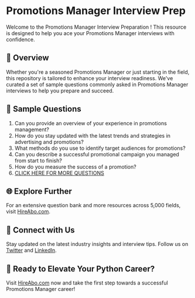 # Promotions Manager Interview Prep

Welcome to the Promotions Manager Interview Preparation ! This resource is designed to help you ace your Promotions Manager interviews with confidence.

## 🚀 Overview

Whether you're a seasoned Promotions Manager or just starting in the field, this repository is tailored to enhance your interview readiness. We've curated a set of sample questions commonly asked in Promotions Manager interviews to help you prepare and succeed.

## 📝 Sample Questions

1. Can you provide an overview of your experience in promotions management?
2. How do you stay updated with the latest trends and strategies in advertising and promotions?
3. What methods do you use to identify target audiences for promotions?
4. Can you describe a successful promotional campaign you managed from start to finish?
5. How do you measure the success of a promotion?
6. [CLICK HERE FOR MORE QUESTIONS](https://hireabo.com/job/8_3_40/Promotions%20Manager)

## 🌐 Explore Further

For an extensive question bank and more resources across 5,000 fields, visit [HireAbo.com](https://www.hireabo.com).

## 📱 Connect with Us

Stay updated on the latest industry insights and interview tips. Follow us on [Twitter](https://twitter.com/hireabo) and [LinkedIn](https://www.linkedin.com/in/hire-abo-3609972a8/).

## 🚀 Ready to Elevate Your Python Career?

Visit [HireAbo.com](https://www.hireabo.com) now and take the first step towards a successful Promotions Manager career!